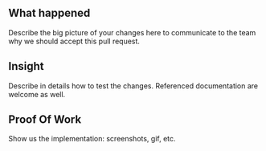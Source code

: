 ## What happened
Describe the big picture of your changes here to communicate to the team why we should accept this pull request.


## Insight
Describe in details how to test the changes. Referenced documentation are welcome as well.


## Proof Of Work
Show us the implementation: screenshots, gif, etc.
